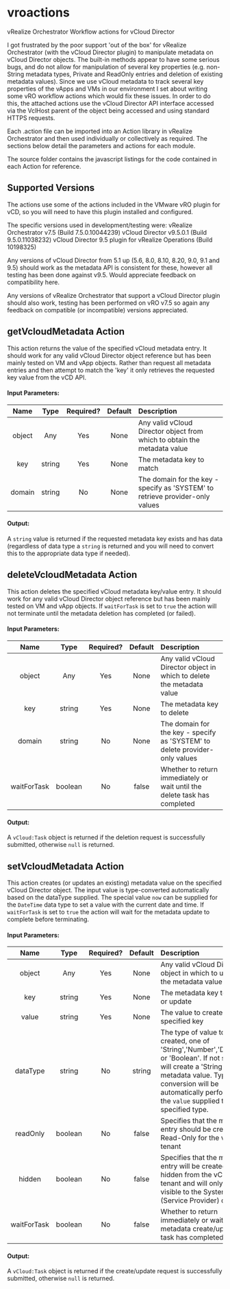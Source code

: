 # vroactions
vRealize Orchestrator Workflow actions for vCloud Director

I got frustrated by the poor support 'out of the box' for vRealize Orchestrator (with the vCloud Director plugin) to manipulate metadata on vCloud Director objects. The built-in methods appear to have some serious bugs, and do not allow for manipulation of several key properties (e.g. non-String metadata types, Private and ReadOnly entries and deletion of existing metadata values). Since we use vCloud metadata to track several key properties of the vApps and VMs in our environment I set about writing some vRO workflow actions which would fix these issues. In order to do this, the attached actions use the vCloud Director API interface accessed via the VclHost parent of the object being accessed and using standard HTTPS requests.

Each .action file can be imported into an Action library in vRealize Orchestrator and then used individually or collectively as required. The sections below detail the parameters and actions for each module.

The source folder contains the javascript listings for the code contained in each Action for reference.

## Supported Versions

The actions use some of the actions included in the VMware vRO plugin for vCD, so you will need to have this plugin installed and configured.

The specific versions used in development/testing were:
vRealize Orchestrator v7.5 (Build 7.5.0.10044239)
vCloud Director v9.5.0.1 (Build 9.5.0.11038232)
vCloud Director 9.5 plugin for vRealize Operations (Build 10198325)

Any versions of vCloud Director from 5.1 up (5.6, 8.0, 8.10, 8.20, 9.0, 9.1 and 9.5) should work as the metadata API is consistent for these, however all testing has been done against v9.5. Would appreciate feedback on compatibility here.

Any versions of vRealize Orchestrator that support a vCloud Director plugin should also work, testing has been performed on vRO v7.5 so again any feedback on compatible (or incompatible) versions appreciated.

## getVcloudMetadata Action

This action returns the value of the specified vCloud metadata entry. It should work for any valid vCloud Director object reference but has been mainly tested on VM and vApp objects. Rather than request all metadata entries and then attempt to match the 'key' it only retrieves the requested key value from the vCD API.

#### Input Parameters:

|  Name  |  Type  | Required? | Default | Description |
|:------:|:------:|:---------:|:-------:|:------------|
| object | Any    |    Yes    |  None   | Any valid vCloud Director object from which to obtain the metadata value |
| key    | string |    Yes    |  None   | The metadata key to match |
| domain | string |    No     |  None   | The domain for the key - specify as 'SYSTEM' to retrieve provider-only values |

#### Output:

A `string` value is returned if the requested metadata key exists and has data (regardless of data type a `string` is returned and you will need to convert this to the appropriate data type if needed).

## deleteVcloudMetadata Action

This action deletes the specified vCloud metadata key/value entry. It should work for any valid vCloud Director object reference but has been mainly tested on VM and vApp objects. If `waitForTask` is set to `true` the action will not terminate until the metadata deletion has completed (or failed).

#### Input Parameters:

|    Name     |   Type  | Required? | Default | Description |
|:-----------:|:-------:|:---------:|:-------:|:------------|
| object      | Any     |    Yes    |  None   | Any valid vCloud Director object in which to delete the metadata value |
| key         | string  |    Yes    |  None   | The metadata key to delete |
| domain      | string  |    No     |  None   | The domain for the key - specify as 'SYSTEM' to delete provider-only values |
| waitForTask | boolean |    No     | false   | Whether to return immediately or wait until the delete task has completed |

#### Output:

A `vCloud:Task` object is returned if the deletion request is successfully submitted, otherwise `null` is returned.

## setVcloudMetadata Action

This action creates (or updates an existing) metadata value on the specified vCloud Director object. The input value is type-converted automatically based on the dataType supplied. The special value `now` can be supplied for the `DateTime` data type to set a value with the current date and time. If `waitForTask` is set to `true` the action will wait for the metadata update to complete before terminating.

#### Input Parameters:

|    Name     |   Type  | Required? | Default | Description |
|:-----------:|:-------:|:---------:|:-------:|:------------|
| object      | Any     |    Yes    |  None   | Any valid vCloud Director object in which to update the metadata value |
| key         | string  |    Yes    |  None   | The metadata key to create or update |
| value       | string  |    Yes    |  None   | The value to create for the specified key |
| dataType    | string  |    No     | string  | The type of value to be created, one of 'String','Number','DateTime' or 'Boolean'. If not specified will create a 'String' metadata value. Type conversion will be automatically performed on the `value` supplied to the specified type.
| readOnly    | boolean |    No     | false   | Specifies that the metadata entry should be created as Read-Only for the vCloud tenant |
| hidden      | boolean |    No     | false   | Specifies that the metadata entry will be created as hidden from the vCloud tenant and will only be visible to the System (Service Provider) context |
| waitForTask | boolean |    No     | false   | Whether to return immediately or wait until the metadata create/update task has completed |

#### Output:

A `vCloud:Task` object is returned if the create/update request is successfully submitted, otherwise `null` is returned.
